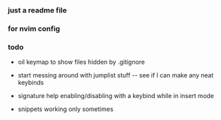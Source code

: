 ### just a readme file
### for nvim config


### todo
* oil keymap to show files hidden by .gitignore

* start messing around with jumplist stuff -- see if I can make any neat keybinds
* signature help enabling/disabling with a keybind while in insert mode
* snippets working only sometimes

